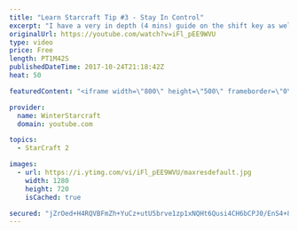 ```yaml
---
title: "Learn Starcraft Tip #3 - Stay In Control"
excerpt: "I have a very in depth (4 mins) guide on the shift key as well here https://www.youtube.com/watch?v=7x9pHr544oY"
originalUrl: https://youtube.com/watch?v=iFl_pEE9WVU
type: video
price: Free
length: PT1M42S
publishedDateTime: 2017-10-24T21:18:42Z
heat: 50

featuredContent: "<iframe width=\"800\" height=\"500\" frameborder=\"0\" src=\"https://www.youtube.com/embed/iFl_pEE9WVU\" allow=\"accelerometer; autoplay; encrypted-media; gyroscope; picture-in-picture\" allowfullscreen></iframe>"

provider:
  name: WinterStarcraft
  domain: youtube.com

topics:
  - StarCraft 2

images:
  - url: https://i.ytimg.com/vi/iFl_pEE9WVU/maxresdefault.jpg
    width: 1280
    height: 720
    isCached: true

secured: "jZrOed+H4RQVBFmZh+YuCz+utU5brve1zp1xNQHt6Qusi4CH6bCPJ0/EnS4+8W+E3pZRwbem9LDNevkCIwnINQIEeB4bTDWPJcV7K/a4EWRi3mZlXLJ9sfxpIJtdhhVzK3vadc7jC6YnpcAVRLPszrTzkYhu4EgI7paD8KrSm1ZiRAyEVMdl25smXEHVbluc9C2ZzVnXhZ0qUXlTgg5Yxunh14iZfIrszcVu5aZeigdT02KAZ6T5jfgrtfukivyGwKRCTEg25rdwosQrAqAH1gIvQ/BXEL7JTkJdm2g5HzF+OnF+TczSnE0d6MSIdcIMmZtCKVhj4zWrJMgM3Vtmw6WV2SQxYmqTxKEWl/9YcMPJwHgpMVqC3t4gpF3ZkPKpDOAdF0pcYfQiDMlV/ZB07GmwX8FRbmt7gA1pSdS49n0=;JyYR5akqIg90lZcpdkeocA=="
---
```


